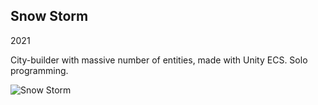 ## Snow Storm

2021

City-builder with massive number of entities, made with Unity ECS. Solo programming.

![Snow Storm](https://github.com/dmitry-egorov/game_showcase/blob/main/snow_storm/gif_animation_002.gif)
